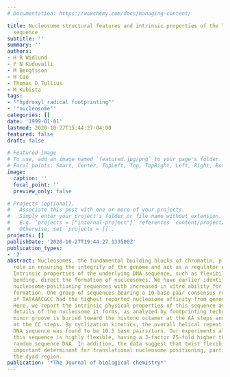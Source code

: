 ```yaml
---
# Documentation: https://wowchemy.com/docs/managing-content/

title: Nucleosome structural features and intrinsic properties of the TATAAACGCC repeat
  sequence
subtitle: ''
summary: ''
authors:
- H R Widlund
- P N Kuduvalli
- M Bengtsson
- H Cao
- Thomas D Tullius
- M Kubista
tags:
- '"hydroxyl radical footprinting"'
- '"nucleosome"'
categories: []
date: '1999-01-01'
lastmod: 2020-10-27T15:44:27-04:00
featured: false
draft: false

# Featured image
# To use, add an image named `featured.jpg/png` to your page's folder.
# Focal points: Smart, Center, TopLeft, Top, TopRight, Left, Right, BottomLeft, Bottom, BottomRight.
image:
  caption: ''
  focal_point: ''
  preview_only: false

# Projects (optional).
#   Associate this post with one or more of your projects.
#   Simply enter your project's folder or file name without extension.
#   E.g. `projects = ["internal-project"]` references `content/project/deep-learning/index.md`.
#   Otherwise, set `projects = []`.
projects: []
publishDate: '2020-10-27T19:44:27.133500Z'
publication_types:
- '2'
abstract: Nucleosomes, the fundamental building blocks of chromatin, play an architectural
  role in ensuring the integrity of the genome and act as a regulator of transcription.
  Intrinsic properties of the underlying DNA sequence, such as flexibility and intrinsic
  bending, direct the formation of nucleosomes. We have earlier identified genomic
  nucleosome-positioning sequences with increased in vitro ability for nucleosome
  formation. One group of sequences bearing a 10-base pair consensus repeat sequence
  of TATAAACGCC had the highest reported nucleosome affinity from genomic material.
  Here, we report the intrinsic physical properties of this sequence and the structural
  details of the nucleosome it forms, as analyzed by footprinting techniques. The
  minor groove is buried toward the histone octamer at the AA steps and facing outwards
  at the CC steps. By cyclization kinetics, the overall helical repeat of the free
  DNA sequence was found to be 10.5 base pairs/turn. Our experiments also showed that
  this sequence is highly flexible, having a J-factor 25-fold higher than that of
  random sequence DNA. In addition, the data suggest that twist flexibility is an
  important determinant for translational nucleosome positioning, particularly over
  the dyad region.
publication: '*The Journal of biological chemistry*'
---
```

